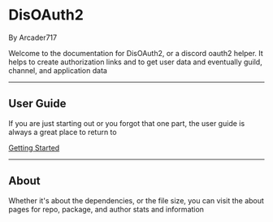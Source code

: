 # DisOAuth2
By Arcader717

Welcome to the documentation for DisOAuth2, or a discord oauth2 helper. It helps to create authorization links and to get user data and eventually guild, channel, and application data

***

## User Guide
If you are just starting out or you forgot that one part, the user guide is always a great place to return to

[Getting Started](https://async-disoauth2.readthedocs.io/en/documentation/guides/quickstart)

***

## About
Whether it's about the dependencies, or the file size, you can visit the about pages for repo, package, and author stats and information
